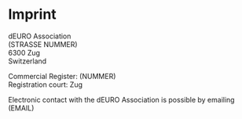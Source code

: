 # Imprint

dEURO Association  
(STRASSE NUMMER)  
6300 Zug  
Switzerland  

Commercial Register: (NUMMER)  
Registration court: Zug

Electronic contact with the dEURO Association is possible by emailing (EMAIL)
